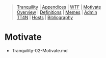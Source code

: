 [  this is a comment. ]::

<link href="styles.css" rel="stylesheet"></link>

> [Tranquility](../Tranquility.md)  | [Appendices](./Tranquility-00-Appendices.md)  | [WTF](./Tranquility-01-WTF.md)  | [Motivate](./Tranquility-02-Motivate.md)  
> [Overview](./Tranquility-03-Overview.md)  | [Definitions](./Tranquility-04-Definitions.md)  | [Memes](./Tranquility-05-Memes.md)  | [Admin](./Tranquility-06-Admin.md)  
> [TT4N](./Tranquility-07-TT4N.md) | [Hosts](./Tranquility-08-Hosts.md) | [Bibliography](./Tranquility-99-Bibliography.md)
  
# Motivate

- Tranquility-02-Motivate.md
